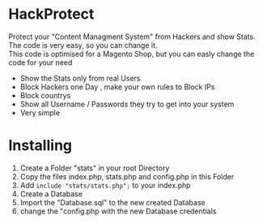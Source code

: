 # HackProtect
 
Protect your "Content Managment System" from Hackers and show Stats.<br/>
The code is very easy, so you can change it.<br/>
This code is optimised for a Magento Shop, but you can easly change the code for your need<br/>

- Show the Stats only from real Users
- Block Hackers one Day , make your own rules to Block IPs
- Block countrys
- Show all Username / Passwords they try to get into your system
- Very simple

# Installing

 1. Create a Folder "stats" in your root Directory
 2. Copy the files index.php, stats.php and config.php in this Folder
 3. Add    ```include "stats/stats.php";```    to your index.php
 4. Create a Database
 5. Import the "Database.sql" to the new created Database
 6. change the "config.php with the new 	Database credentials

